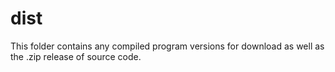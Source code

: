 # dist

This folder contains any compiled program versions for download as well as the .zip release of source code.
